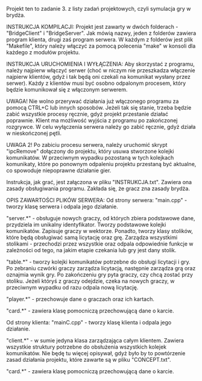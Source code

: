 Projekt ten to zadanie 3. z listy zadań projektowych, czyli symulacja gry w brydża.

INSTRUKCJA KOMPILACJI:
Projekt jest zawarty w dwóch folderach - "BridgeClient" i "BridgeServer". Jak mówią nazwy, jeden z folderów zawiera program klienta, drugi zaś program serwera. W każdym z folderów jest plik "Makefile", który należy włączyć za pomocą polecenia "make" w konsoli dla każdego z modułów projektu.


INSTRUKCJA URUCHOMIENIA I WYŁĄCZENIA:
Aby skorzystać z programu, należy najpierw włączyć serwer (choć w niczym nie przeszkadza włączenie najpierw klientów, gdyż i tak będą oni czekali na komunikat wysłany przez serwer). Każdy z klientów musi być osobno odpalonym procesem, który będzie komunikował się z włączonym serwerem.

UWAGA!
Nie wolno przerywać działania już włączonego programu za pomocą CTRL+C lub innych sposobów. Jeżeli tak się stanie, trzeba będzie zabić wszystkie procesy ręcznie, gdyż projekt przestanie działać poprawnie. Klient ma możliwość wyjścia z programu po zakończonej rozgrywce. W celu wyłączenia serwera należy go zabić ręcznie, gdyż działa w nieskończonej pętli. 

UWAGA 2!
Po zabiciu procesu serwera, należy uruchomić skrypt "ipcRemove" dołączony do projektu, który usuwa stworzone kolejki komunikatów. W przeciwnym wypadku pozostaną w tych kolejkach komunikaty, które po ponownym odpaleniu projektu przestaną być aktualne, co spowoduje niepoprawne działanie gier.

Instrukcja, jak grać, jest załączona w pliku "INSTRUKCJA.txt". Zawiera ona zasady obsługiwania programu. Zakłada się, że gracz zna zasady brydża.


OPIS ZAWARTOŚCI PLIKÓW SERWERA:
Od strony serwera:
"main.cpp" - tworzy klasę serwera i odpala jego działanie.

"server.*" - obsługuje nowych graczy, od których zbiera podstawowe dane, przydziela im unikalny identyfikator. Tworzy podstawowe kolejki komunikatów. Zapisuje graczy w wektorze. Ponadto, tworzy klasy stolików, które będą obsługiwać samą licytację oraz grę. Zarządza wszystkimi stolikami - przechodzi przez wszystkie oraz odpala odpowiednie funkcje w zależności od tego, na jakim etapie czekania lub gry jest dany stolik.

"table.*" - tworzy kolejki komunikatów potrzebne do obsługi licytacji i gry. Po zebraniu czwórki graczy zarządza licytacją, następnie zarządza grą oraz oznajmia wynik gry. Po zakończeniu gry pyta graczy, czy chcą zostać przy stoliku. Jeżeli któryś z graczy odejdzie, czeka na nowych graczy, w przeciwnym wypadku od razu odpala nową licytację.

"player.*" - przechowuje dane o graczach oraz ich kartach.

"card.*" - zawiera klasę pomocniczą przechowującą dane o karcie.

Od strony klienta:
"mainC.cpp" - tworzy klasę klienta i odpala jego działanie.

"client.*" - w sumie jedyna klasa zarządzająca całym klientem. Zawiera wszystkie struktury potrzebne do obsłużenia wszystkich kolejek komunikatów. Nie będę tu więcej opisywał, gdyż było by to powtórzenie zasad działania projektu, które zawarte są w pliku "CONCEPT.txt".

"card.*" - zawiera klasę pomocniczą przechowującą dane o karcie.
